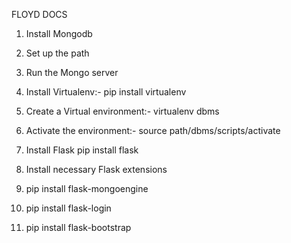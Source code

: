 FLOYD DOCS

1. Install Mongodb
2. Set up the path
3. Run the Mongo server
       
4. Install Virtualenv:- 
   pip install virtualenv

5. Create a Virtual environment:- 
   virtualenv dbms

6. Activate the environment:- 
   source path/dbms/scripts/activate

7. Install Flask
   pip install flask

8.  Install necessary Flask extensions
9.  pip install flask-mongoengine
10. pip install flask-login
11. pip install flask-bootstrap
